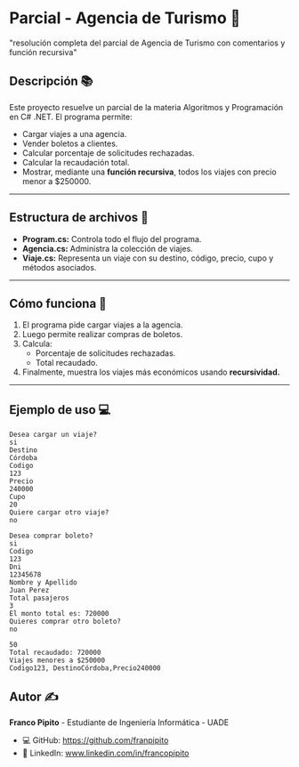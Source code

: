 ﻿# Parcial - Agencia de Turismo 🛫

"resolución completa del parcial de Agencia de Turismo con comentarios y función recursiva"

## Descripción 📚
Este proyecto resuelve un parcial de la materia Algoritmos y Programación en C# .NET.
El programa permite:
- Cargar viajes a una agencia.
- Vender boletos a clientes.
- Calcular porcentaje de solicitudes rechazadas.
- Calcular la recaudación total.
- Mostrar, mediante una **función recursiva**, todos los viajes con precio menor a $250000.

---

## Estructura de archivos 📂
- **Program.cs:** Controla todo el flujo del programa.
- **Agencia.cs:** Administra la colección de viajes.
- **Viaje.cs:** Representa un viaje con su destino, código, precio, cupo y métodos asociados.

---

## Cómo funciona 🚀
1. El programa pide cargar viajes a la agencia.
2. Luego permite realizar compras de boletos.
3. Calcula:
   - Porcentaje de solicitudes rechazadas.
   - Total recaudado.
4. Finalmente, muestra los viajes más económicos usando **recursividad.**

---

## Ejemplo de uso 💻
```text
Desea cargar un viaje?
si
Destino
Córdoba
Codigo
123
Precio
240000
Cupo
20
Quiere cargar otro viaje?
no

Desea comprar boleto?
si
Codigo
123
Dni
12345678
Nombre y Apellido
Juan Perez
Total pasajeros
3
El monto total es: 720000
Quieres comprar otro boleto?
no

50
Total recaudado: 720000
Viajes menores a $250000
Codigo123, DestinoCórdoba,Precio240000

```


## Autor ✍️
**Franco Pipito** - Estudiante de Ingeniería Informática - UADE

- 💻 GitHub: https://github.com/franpipito  
- 💼 LinkedIn: www.linkedin.com/in/francopipito


